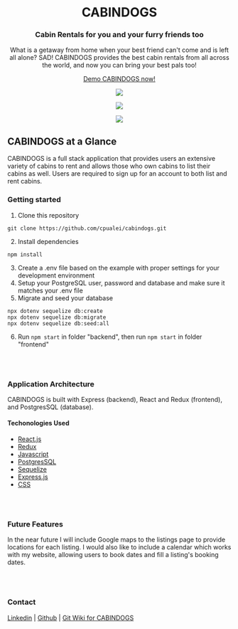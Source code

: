 
<h1 align="center">CABINDOGS</h1>

<h3 align="center">Cabin Rentals for you and your furry friends too</h3>

<p align="center">What is a getaway from home when your best friend can't come and is left all alone? SAD! CABINDOGS provides the best cabin rentals from all across the world, and now you can bring your best pals too!</p>


<p align="center"><a  href="https://cabindogs.herokuapp.com/">Demo CABINDOGS now!</a></p>

<p align="center">
  <img src="https://user-images.githubusercontent.com/93879557/176935906-b4f611fb-bb8e-410a-bd5d-90612f6c4a5b.gif" />
</p>

<p align="center">
  <img src="https://user-images.githubusercontent.com/93879557/176939402-d919a32d-af4f-48c6-8bbb-3277c835ad6a.gif" />
</p>

<p align="center">
  <img src="https://user-images.githubusercontent.com/93879557/176943591-4071e3a5-d9d7-444f-82ab-78960fd4d806.gif" />
</p>


## CABINDOGS at a Glance

CABINDOGS is a full stack application that provides users an extensive variety of cabins to rent and allows those who own cabins to list their cabins as well. Users are required to sign up for an account to both list and rent cabins.

### Getting started
1. Clone this repository
```
git clone https://github.com/cpualei/cabindogs.git
```
2. Install dependencies
```
npm install
```
3. Create a .env file based on the example with proper settings for your development environment
4. Setup your PostgreSQL user, password and database and make sure it matches your .env file
5. Migrate and seed your database
```
npx dotenv sequelize db:create
npx dotenv sequelize db:migrate
npx dotenv sequelize db:seed:all
```
6. Run `npm start` in folder "backend", then run `npm start` in folder "frontend"

<br><br>

### Application Architecture
CABINDOGS is built with Express (backend), React and Redux (frontend), and PostgresSQL (database).

#### Techonologies Used
* [React.js](https://reactjs.org/)
* [Redux](https://redux.js.org/)
* [Javascript](https://www.javascript.com/)
* [PostgresSQL](https://www.postgresql.org/)
* [Sequelize](https://sequelize.org/)
* [Express.js](https://expressjs.com/)
* [CSS](https://developer.mozilla.org/en-US/docs/Web/CSS)

<br><br>

### Future Features
In the near future I will include Google maps to the listings page to provide locations for each listing. I would also like to include a calendar which works with my website, allowing users to book dates and fill a listing's booking dates.

<br><br>

### Contact
<a href="https://www.linkedin.com/in/caitlin-buen-lucas/">Linkedin</a> | <a href="https://github.com/cpualei/">Github</a> |
<a href="https://github.com/cpualei/cabindogs/wiki">Git Wiki for CABINDOGS</a>
